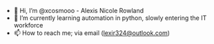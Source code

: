 - 👋 Hi, I’m @xcosmooo - Alexis Nicole Rowland
- 🌱 I’m currently learning automation in python, slowly entering the IT workforce
- 📫 How to reach me; via email (lexir324@outlook.com)

<!---
xcosmooo/xcosmooo is a ✨ special ✨ repository because its `README.md` (this file) appears on your GitHub profile.
You can click the Preview link to take a look at your changes.
--->
